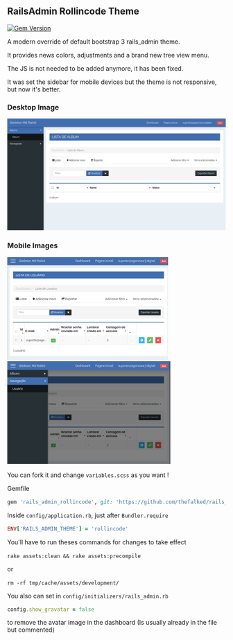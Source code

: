 RailsAdmin Rollincode Theme
--------------------

[![Gem Version](https://badge.fury.io/rb/rails_admin_rollincode.svg)](https://badge.fury.io/rb/rails_admin_rollincode)

A modern override of default bootstrap 3 rails_admin theme.

It provides news colors, adjustments and a brand new tree view menu.

The JS is not needed to be added anymore, it has been fixed.

It was set the sidebar for mobile devices but the theme is not responsive, but now it's better.

### Desktop Image
![Desktop Image](https://github.com/thefalked/rails_admin_theme/blob/master/images/desktop.png)

### Mobile Images
![Desktop Image](https://github.com/thefalked/rails_admin_theme/blob/master/images/mobile.png)
![Desktop Image](https://github.com/thefalked/rails_admin_theme/blob/master/images/mobile-navbar.png)

You can fork it and change `variables.scss` as you want !

Gemfile

```ruby
gem 'rails_admin_rollincode', git: 'https://github.com/thefalked/rails_admin_theme'
```

Inside `config/application.rb`, just after `Bundler.require`

```ruby
ENV['RAILS_ADMIN_THEME'] = 'rollincode'
```

You'll have to run theses commands for changes to take effect

`rake assets:clean && rake assets:precompile`

or

`rm -rf tmp/cache/assets/development/`

You also can set in `config/initializers/rails_admin.rb`

```ruby
config.show_gravatar = false
```

to remove the avatar image in the dashboard (Is usually already in the file but commented)
